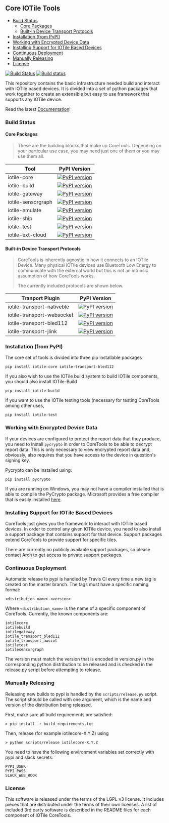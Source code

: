 ## Core IOTile Tools

<!-- MarkdownTOC autolink="true" bracket="round" -->

- [Build Status](#build-status)
	- [Core Packages](#core-packages)
	- [Built-in Device Transport Protocols](#built-in-device-transport-protocols)
- [Installation \(from PyPI\)](#installation-from-pypi)
- [Working with Encrypted Device Data](#working-with-encrypted-device-data)
- [Installing Support for IOTile Based Devices](#installing-support-for-iotile-based-devices)
- [Continuous Deployment](#continuous-deployment)
- [Manually Releasing](#manually-releasing)
- [License](#license)

<!-- /MarkdownTOC -->


[![Build Status](https://travis-ci.org/iotile/coretools.svg?branch=master)](https://travis-ci.org/iotile/coretools)
[![Build status](https://ci.appveyor.com/api/projects/status/yu3q8m8dm6aqoc6e/branch/master?svg=true)](https://ci.appveyor.com/project/timburke/coretools/branch/master)

This repository contains the basic infrastructure needed build and interact with 
IOTile based devices.  It is divided into a set of python packages that work 
together to create an extensible but easy to use framework that supports any 
IOTile device.

Read the latest [Documentation](http://coretools.readthedocs.io/en/latest/)!

### Build Status

#### Core Packages

> These are the building blocks that make up CoreTools.  Depending on your particular
> use case, you may need just one of them or you may use them all.  

| Tool         | PyPI Version                                                                                                 |
|--------------|--------------------------------------------------------------------------------------------------------------|
|iotile-core   |[![PyPI version](https://badge.fury.io/py/iotile-core.svg)](https://badge.fury.io/py/iotile-core)             |
|iotile-build  |[![PyPI version](https://badge.fury.io/py/iotile-build.svg)](https://badge.fury.io/py/iotile-build)           |
|iotile-gateway|[![PyPI version](https://badge.fury.io/py/iotile-gateway.svg)](https://badge.fury.io/py/iotile-gateway)       |
|iotile-sensorgraph|[![PyPI version](https://badge.fury.io/py/iotile-sensorgraph.svg)](https://badge.fury.io/py/iotile-sensorgraph)|
|iotile-emulate|[![PyPI version](https://badge.fury.io/py/iotile-sensorgraph.svg)](https://badge.fury.io/py/iotile-emulate)|
|iotile-ship|[![PyPI version](https://badge.fury.io/py/iotile-ship.svg)](https://badge.fury.io/py/iotile-ship)                |
|iotile-test|[![PyPI version](https://badge.fury.io/py/iotile-test.svg)](https://badge.fury.io/py/iotile-test)             |
|iotile-ext-cloud  |[![PyPI version](https://badge.fury.io/py/iotile-ext-cloud.svg)](https://badge.fury.io/py/iotile-ext-cloud)   |

#### Built-in Device Transport Protocols

> CoreTools is inherently agnostic in how it connects to an IOTile Device.  Many
> physical IOTile devices use Bluetooth Low Energy to communicate with the external
> world but this is not an intrinsic assumption of how CoreTools works.
>
> The currently included protocols are shown below.

| Tranport Plugin         | PyPI Version                                                                                                 |
|-------------------------|--------------------------------------------------------------------------------------------------------------|
|iotile-transport-nativeble|[![PyPI version](https://badge.fury.io/py/iotile-transport-bled112.svg)](https://badge.fury.io/py/iotile-transport-nativeble)|
|iotile-transport-websocket|[![PyPI version](https://badge.fury.io/py/iotile-transport-bled112.svg)](https://badge.fury.io/py/iotile-transport-websocket)|
|iotile-transport-bled112|[![PyPI version](https://badge.fury.io/py/iotile-transport-bled112.svg)](https://badge.fury.io/py/iotile-transport-bled112)|
|iotile-transport-jlink|[![PyPI version](https://badge.fury.io/py/iotile-transport-bled112.svg)](https://badge.fury.io/py/iotile-transport-jlink)|

### Installation (from PyPI)

The core set of tools is divided into three pip installable packages

```shell
pip install iotile-core iotile-transport-bled112
```

If you also wish to use the IOTile build system to build IOTile components, you
should also install IOTile-Build

```shell
pip install iotile-build
```

If you want to use the IOTile testing tools (necessary for testing CoreTools among other uses,

```shell
pip install iotile-test
```

### Working with Encrypted Device Data

If your devices are configured to protect the report data that they produce, you
need to install `pycrypto` in order to CoreTools to be able to decrypt report 
data.  This is only necessary to view encrypted report data and, obviously, 
also requires that you have access to the device in question's signing key.

Pycrypto can be installed using:

```
pip install pycrypto
```

If you are running on Windows, you may not have a compiler installed that is
able to compile the PyCrypto package.  Microsoft provides a free compiler that
is easily installed [here](https://www.microsoft.com/en-us/download/details.aspx?id=44266).

### Installing Support for IOTile Based Devices

CoreTools just gives you the framework to interact with IOTile based devices. 
In order to control any given IOTile device, you need to also install a support
package that contains support for that device.  Support packages extend CoreTools
to provide support for specific tiles.  

There are currently no publicly available support packages, so please contact
Arch to get access to private support packages.

### Continuous Deployment
Automatic release to pypi is handled by Travis CI every time a new tag is created
on the master branch.  The tags must have a specific naming format:

```
<distribution_name>-<version>
```

Where `<distribution_name>` is the name of a specific component of CoreTools.  Currently,
the known components are:

```
iotilecore
iotilebuild
iotilegateway
iotile_transport_bled112
iotile_transport_awsiot
iotiletest
iotilesensorgraph
```

The version must match the version that is encoded in version.py in the corresponding python
distribution to be released and is checked in the release.py script before attempting to release.

### Manually Releasing

Releasing new builds to pypi is handled by the `scripts/release.py` script.  The 
script should be called with one argument, which is the name and version of the
distribution being released.  

First, make sure all build requirements are satisfied:

```shell
> pip install -r build_requirements.txt
```

Then, release (for example iotilecore-X.Y.Z) using
```shell
> python scripts/release iotilecore-X.Y.Z
```

You need to have the following environment variables set correctly with pypi and slack
secrets:

```
PYPI_USER
PYPI_PASS
SLACK_WEB_HOOK
```

### License

This software is released under the terms of the LGPL v3 license.  It includes
pieces that are distributed under the terms of their own licenses.  A list of 
included 3rd party software is described in the README files for each component
of IOTile CoreTools.
